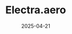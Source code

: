 ---  
layout: startup_page  
title: "Electra.aero"  
id: "electra.aero"  
permalink: "/electraaeroelectra.aero04212025/"  
website: "https://www.electra.aero/"  
funding_round: "Series B"  
funding_amount: "$115M"  
investors: "Prysm Capital, Lockheed Martin Ventures, Honeywell, Safran, Statkraft Ventures, Virginia Innovation Partnership Corporation (VIPC), other private investors"  
about: "Electra.aero is an advanced aerospace company developing hybrid-electric Ultra Short aircraft. Its flagship EL9 aircraft offers unique vertical takeoff and landing capabilities, quiet operation, and cost-effectiveness, opening new possibilities for commercial and defense applications. The company aims to revolutionize air mobility by connecting communities and enabling novel logistics."  
markets: "Aerospace, Air Transportation, Electric Vehicle"  
hq: "Manassas, Virginia, United States"  
founded_year: "2020"  
linkedin: "https://www.linkedin.com/company/electra-aero"  
twitter: "https://twitter.com/ElectraAero"  
instagram: ""  
facebook: "https://www.facebook.com/profile.php?id=100057108863908"  
crunchbase: "https://www.crunchbase.com/organization/electra-aero"  
pitchbook: "https://pitchbook.com/profiles/company/462396-34"  

date_display: "21-Apr-2025"  
date: "2025-04-21"

# SEO Optimization  
meta_title: "Electra.aero - Series B Funding ($115M)"  
meta_description: "Electra.aero, Electra.aero is an advanced aerospace company developing hybrid-electric Ultra Short aircraft. Its flagship EL9 aircraft offers unique vertical takeof..."  
meta_keywords: "Electra.aero, Aerospace, Air Transportation, Electric Vehicle, Series B funding"  
canonical_url: "https://startup.projectstartups.com/electraaeroelectra.aero04212025/"  
---